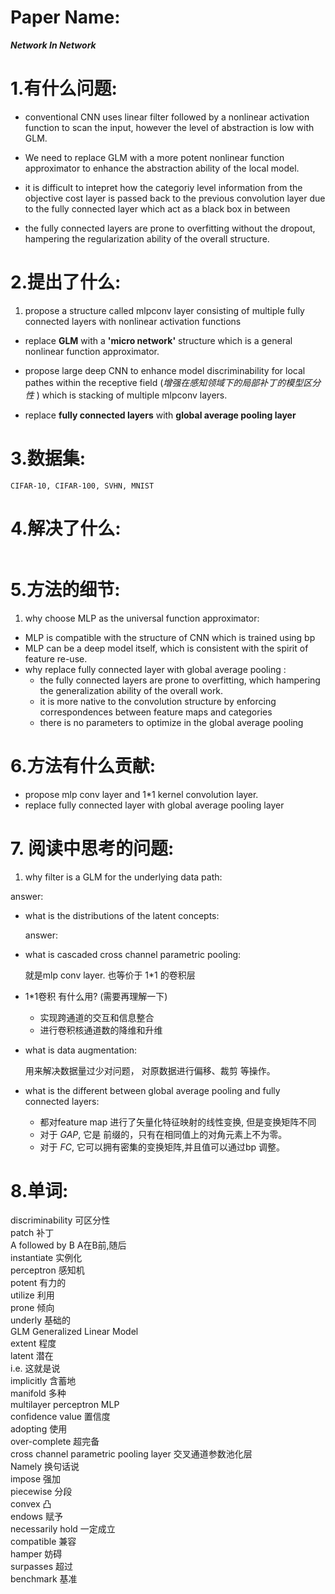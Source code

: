 
# Paper Name:

  **_Network In Network_**

# 1.有什么问题:

  * conventional CNN uses linear filter followed by a nonlinear activation function to scan the input, however the level of abstraction is low with GLM.

  * We need to replace GLM with a more potent nonlinear function approximator to enhance the abstraction ability of the local model.

  * it is difficult to intepret how the categoriy level information from the objective cost layer is passed back to the previous convolution layer due to the fully connected layer which act as a black box in between

  * the fully connected layers are prone to overfitting without the dropout, hampering the regularization ability of the overall structure.

# 2.提出了什么:

1. propose a structure called mlpconv layer consisting of multiple fully connected layers with nonlinear activation functions
* replace **GLM** with a **'micro network'** structure which is a general nonlinear function approximator.

* propose large deep CNN to enhance model discriminability for local pathes within the receptive field (*增强在感知领域下的局部补丁的模型区分性* ) which is stacking of multiple mlpconv layers.

* replace **fully connected layers** with **global average pooling layer**

# 3.数据集:
	CIFAR-10, CIFAR-100, SVHN, MNIST

# 4.解决了什么:
~~~

~~~
# 5.方法的细节:
1. why choose MLP as the universal function approximator:
  *  MLP is compatible with the structure of CNN which is trained using bp
  *  MLP can be a deep model itself, which is consistent with the spirit of feature re-use.
* why replace fully connected layer with global average pooling :
  * the  fully connected layers are prone to overfitting, which hampering the generalization ability of the overall work.
  * it is more native to the convolution structure by enforcing correspondences between feature maps and categories
  * there is no parameters to optimize in the global average pooling



# 6.方法有什么贡献:
  * propose mlp conv layer and 1*1 kernel convolution layer.
  * replace fully connected layer with global average pooling layer

# 7. 阅读中思考的问题:

1. why filter is a GLM for the underlying data path:

  answer:
* what is the distributions of the latent concepts:

  answer:
* what is cascaded cross channel parametric pooling:

  就是mlp conv layer. 也等价于 1*1 的卷积层

* 1*1卷积 有什么用? (需要再理解一下)
  * 实现跨通道的交互和信息整合
  * 进行卷积核通道数的降维和升维

* what is data augmentation:

  用来解决数据量过少对问题， 对原数据进行偏移、裁剪 等操作。

* what is the different between global average pooling and fully connected layers:
  * 都对feature map 进行了矢量化特征映射的线性变换, 但是变换矩阵不同
  * 对于 *GAP*, 它是 前缀的，只有在相同值上的对角元素上不为零。
  * 对于 *FC*,  它可以拥有密集的变换矩阵,并且值可以通过bp 调整。

# 8.单词:

discriminability 可区分性<br/>
patch 补丁<br/>
A followed by B  A在B前,随后<br/>
instantiate 实例化 <br/>
perceptron 感知机<br/>
potent 有力的<br/>
utilize 利用<br/>
prone 倾向<br/>
underly 基础的<br/>
GLM Generalized Linear Model<br/>
extent 程度<br/>
latent 潜在<br/>
i.e. 这就是说<br/>
implicitly 含蓄地<br/>
manifold 多种<br/>
multilayer perceptron MLP<br/>
confidence value 置信度<br/>
adopting 使用<br/>
over-complete 超完备<br/>
cross channel parametric pooling layer 交叉通道参数池化层<br/>
Namely 换句话说<br/>
impose 强加<br/>
piecewise 分段<br/>
convex 凸<br/>
endows 赋予<br/>
necessarily hold 一定成立<br/>
compatible 兼容<br/>
hamper 妨碍<br/>
surpasses 超过<br/>
benchmark 基准<br/>
